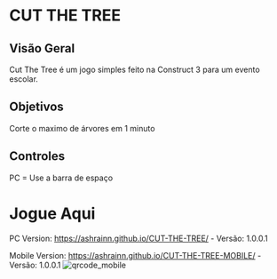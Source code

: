 # CUT THE TREE

## Visão Geral
Cut The Tree é um jogo simples feito na Construct 3 para um evento escolar.

## Objetivos
Corte o maximo de árvores em 1 minuto

## Controles
PC = Use a barra de espaço

# Jogue Aqui
PC Version: https://ashrainn.github.io/CUT-THE-TREE/ - Versão: 1.0.0.1 

Mobile Version: https://ashrainn.github.io/CUT-THE-TREE-MOBILE/ - Versão: 1.0.0.1
![qrcode_mobile](https://github.com/user-attachments/assets/6c72a890-1c24-40a3-9486-8c956f72764a)
